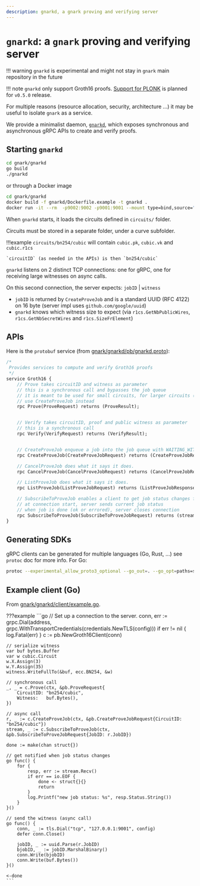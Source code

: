 ```yaml
---
description: gnarkd, a gnark proving and verifying server
---
```


# `gnarkd`: a `gnark` proving and verifying server 

!!! warning
    `gnarkd` is experimental and might not stay in `gnark` main repository in the future

!!! note
    `gnarkd` only support Groth16 proofs. [Support for PLONK](https://github.com/ConsenSys/gnark/issues/82) is planned for `v0.5.0` release.

For multiple reasons (resource allocation, security, architecture ...) it may be useful to isolate `gnark` as a service.

We provide a minimalist daemon, [`gnarkd`](github.com/consensys/gnark/gnarkd), which exposes synchronous and asynchronous gRPC APIs to create and verify proofs. 

## Starting `gnarkd` 

```bash
cd gnark/gnarkd
go build
./gnarkd
```

or through a Docker image

```bash
cd gnark/gnarkd
docker build -f gnarkd/Dockerfile.example -t gnarkd .
docker run -it --rm  -p9002:9002 -p9001:9001 --mount type=bind,source="$(pwd)"/circuits,target=/root/circuits --mount type=bind,source="$(pwd)"/certs,target=/root/certs gnarkd:latest
```

When `gnarkd` starts, it loads the circuits defined in `circuits/` folder.

Circuits must be stored in a separate folder, under a curve subfolder.

!!!example
    `circuits/bn254/cubic` will contain `cubic.pk`, `cubic.vk` and `cubic.r1cs`

    `circuitID` (as needed in the APIs) is then `bn254/cubic` 

`gnarkd` listens on 2 distinct TCP connections: one for gRPC, one for receiving large witnesses on async calls.

On this second connection, the server expects: `jobID` | `witness` 

* `jobID` is returned by `CreateProveJob` and is a standard UUID (RFC 4122) on 16 byte (server impl uses `github.com/google/uuid`)
* `gnarkd` knows which witness size to expect (via `r1cs.GetNbPublicWires`, `r1cs.GetNbSecretWires` and `r1cs.SizeFrElement`)



## APIs

Here is the `protobuf` service (from [gnark/gnarkd/pb/gnarkd.proto]()):

```protobuf
/*
 Provides services to compute and verify Groth16 proofs
 */
service Groth16 {
	// Prove takes circuitID and witness as parameter
	// this is a synchronous call and bypasses the job queue
	// it is meant to be used for small circuits, for larger circuits (proving time) and witnesses, 
	// use CreateProveJob instead
	rpc Prove(ProveRequest) returns (ProveResult);


	// Verify takes circuitID, proof and public witness as parameter
	// this is a synchronous call
	rpc Verify(VerifyRequest) returns (VerifyResult);


	// CreateProveJob enqueue a job into the job queue with WAITING_WITNESS status
	rpc CreateProveJob(CreateProveJobRequest) returns (CreateProveJobResponse);

	// CancelProveJob does what it says it does.
	rpc CancelProveJob(CancelProveJobRequest) returns (CancelProveJobResponse);

	// ListProveJob does what it says it does.
	rpc ListProveJob(ListProveJobRequest) returns (ListProveJobResponse);

	// SubscribeToProveJob enables a client to get job status changes from the server
	// at connection start, server sends current job status
	// when job is done (ok or errored), server closes connection
	rpc SubscribeToProveJob(SubscribeToProveJobRequest) returns (stream ProveJobResult);
}
```

## Generating SDKs

gRPC clients can be generated for multiple languages (Go, Rust, ...) see `protoc` doc for more info. 
For Go: 

```bash
protoc --experimental_allow_proto3_optional --go_out=. --go_opt=paths=source_relative --go-grpc_out=. --go-grpc_opt=paths=source_relative  pb/gnarkd.proto
```

## Example client (Go)

From [gnark/gnarkd/client/example.go](). 

???example
    ```go
    // Set up a connection to the server.
	conn, err := grpc.Dial(address, grpc.WithTransportCredentials(credentials.NewTLS(config)))
	if err != nil {
		log.Fatal(err)
	}
	c := pb.NewGroth16Client(conn)


    // serialize witness
	var buf bytes.Buffer
	var w cubic.Circuit
	w.X.Assign(3)
	w.Y.Assign(35)
	witness.WriteFullTo(&buf, ecc.BN254, &w)

	// synchronous call
	_, _ = c.Prove(ctx, &pb.ProveRequest{
		CircuitID: "bn254/cubic",
		Witness:   buf.Bytes(),
	})

	// async call
	r, _ := c.CreateProveJob(ctx, &pb.CreateProveJobRequest{CircuitID: "bn254/cubic"})
	stream, _ := c.SubscribeToProveJob(ctx, &pb.SubscribeToProveJobRequest{JobID: r.JobID})

	done := make(chan struct{})

    // get notified when job status changes
	go func() {
		for {
			resp, err := stream.Recv()
			if err == io.EOF {
				done <- struct{}{}
				return
			}
			log.Printf("new job status: %s", resp.Status.String())
		}
	}()

    // send the witness (async call)
	go func() {
		conn, _ := tls.Dial("tcp", "127.0.0.1:9001", config)
		defer conn.Close()

		jobID, _ := uuid.Parse(r.JobID)
		bjobID, _ := jobID.MarshalBinary()
		conn.Write(bjobID)
		conn.Write(buf.Bytes())
	}()

	<-done
    ```